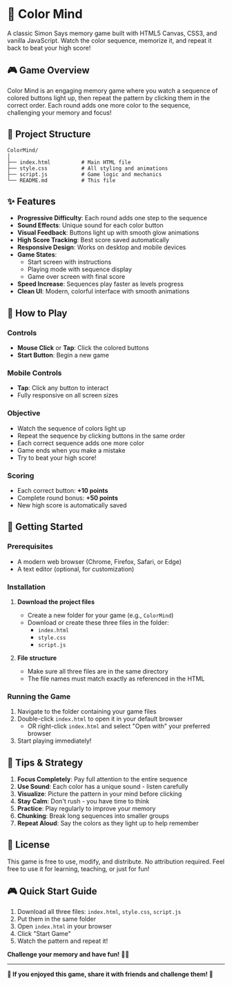 # 🎨 Color Mind

A classic Simon Says memory game built with HTML5 Canvas, CSS3, and vanilla JavaScript. Watch the color sequence, memorize it, and repeat it back to beat your high score!

## 🎮 Game Overview

Color Mind is an engaging memory game where you watch a sequence of colored buttons light up, then repeat the pattern by clicking them in the correct order. Each round adds one more color to the sequence, challenging your memory and focus!

## 📁 Project Structure

```
ColorMind/
│
├── index.html          # Main HTML file
├── style.css           # All styling and animations
├── script.js           # Game logic and mechanics
└── README.md           # This file
```

## ✨ Features

- **Progressive Difficulty**: Each round adds one step to the sequence
- **Sound Effects**: Unique sound for each color button
- **Visual Feedback**: Buttons light up with smooth glow animations
- **High Score Tracking**: Best score saved automatically
- **Responsive Design**: Works on desktop and mobile devices
- **Game States**: 
  - Start screen with instructions
  - Playing mode with sequence display
  - Game over screen with final score
- **Speed Increase**: Sequences play faster as levels progress
- **Clean UI**: Modern, colorful interface with smooth animations

## 🎯 How to Play

### Controls
- **Mouse Click** or **Tap**: Click the colored buttons
- **Start Button**: Begin a new game

### Mobile Controls
- **Tap**: Click any button to interact
- Fully responsive on all screen sizes

### Objective
- Watch the sequence of colors light up
- Repeat the sequence by clicking buttons in the same order
- Each correct sequence adds one more color
- Game ends when you make a mistake
- Try to beat your high score!

### Scoring
- Each correct button: **+10 points**
- Complete round bonus: **+50 points**
- New high score is automatically saved

## 🚀 Getting Started

### Prerequisites
- A modern web browser (Chrome, Firefox, Safari, or Edge)
- A text editor (optional, for customization)

### Installation

1. **Download the project files**
   - Create a new folder for your game (e.g., `ColorMind`)
   - Download or create these three files in the folder:
     - `index.html`
     - `style.css`
     - `script.js`

2. **File structure**
   - Make sure all three files are in the same directory
   - The file names must match exactly as referenced in the HTML

### Running the Game

1. Navigate to the folder containing your game files
2. Double-click `index.html` to open it in your default browser
   - OR right-click `index.html` and select "Open with" your preferred browser
3. Start playing immediately!

## 🎯 Tips & Strategy

1. **Focus Completely**: Pay full attention to the entire sequence
2. **Use Sound**: Each color has a unique sound - listen carefully
3. **Visualize**: Picture the pattern in your mind before clicking
4. **Stay Calm**: Don't rush - you have time to think
5. **Practice**: Play regularly to improve your memory
6. **Chunking**: Break long sequences into smaller groups
7. **Repeat Aloud**: Say the colors as they light up to help remember

## 📄 License

This game is free to use, modify, and distribute. No attribution required. Feel free to use it for learning, teaching, or just for fun!

## 🎮 Quick Start Guide

1. Download all three files: `index.html`, `style.css`, `script.js`
2. Put them in the same folder
3. Open `index.html` in your browser
4. Click "Start Game"
5. Watch the pattern and repeat it!

**Challenge your memory and have fun!** 🎨🧠

---

**🌟 If you enjoyed this game, share it with friends and challenge them! 🌟**
